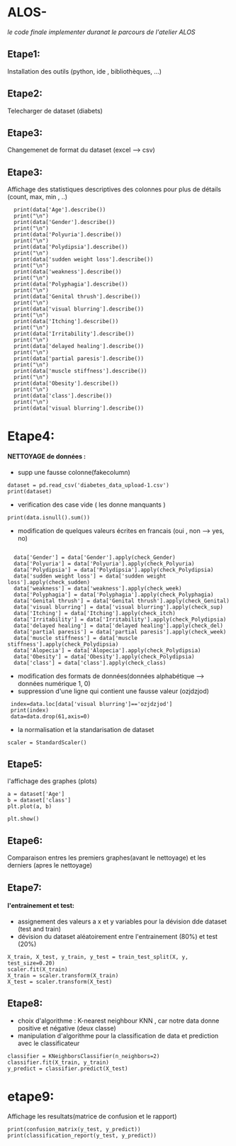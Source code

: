 # ALOS-
  *le code finale implementer duranat le parcours de l'atelier ALOS*


## Etape1: 
Installation des outils (python, ide , bibliothèques, ...)


## Etape2:
Telecharger de dataset (diabets)


## Etape3:
Changemenet de format du dataset (excel --> csv)

## Etape3:

 Affichage des statistiques descriptives des colonnes pour plus de détails (count, max, min , ..)
 ```
   print(data['Age'].describe())
   print("\n")
   print(data['Gender'].describe())
   print("\n")
   print(data['Polyuria'].describe())
   print("\n")
   print(data['Polydipsia'].describe())
   print("\n")
   print(data['sudden weight loss'].describe())
   print("\n")
   print(data['weakness'].describe())
   print("\n")
   print(data['Polyphagia'].describe())
   print("\n")
   print(data['Genital thrush'].describe())
   print("\n")
   print(data['visual blurring'].describe())
   print("\n")
   print(data['Itching'].describe())
   print("\n")
   print(data['Irritability'].describe())
   print("\n")
   print(data['delayed healing'].describe())
   print("\n")
   print(data['partial paresis'].describe())
   print("\n")
   print(data['muscle stiffness'].describe())
   print("\n")
   print(data['Obesity'].describe())
   print("\n")
   print(data['class'].describe())
   print("\n")
   print(data['visual blurring'].describe())
   ```


# Etape4:
#### NETTOYAGE de données :
 - supp une fausse colonne(fakecolumn)
 ```
 dataset = pd.read_csv('diabetes_data_upload-1.csv')
 print(dataset)
 ```
 - verification des case vide ( les donne manquants )
 
 ` print(data.isnull().sum()) `
 
 - modification de quelques valeurs écrites en francais (oui , non --> yes, no)
   
 ```
 
   data['Gender'] = data['Gender'].apply(check_Gender)
   data['Polyuria'] = data['Polyuria'].apply(check_Polyuria)
   data['Polydipsia'] = data['Polydipsia'].apply(check_Polydipsia)
   data['sudden weight loss'] = data['sudden weight loss'].apply(check_sudden)
   data['weakness'] = data['weakness'].apply(check_week)
   data['Polyphagia'] = data['Polyphagia'].apply(check_Polyphagia)
   data['Genital thrush'] = data['Genital thrush'].apply(check_Genital)
   data['visual blurring'] = data['visual blurring'].apply(check_sup)
   data['Itching'] = data['Itching'].apply(check_itch)
   data['Irritability'] = data['Irritability'].apply(check_Polydipsia)
   data['delayed healing'] = data['delayed healing'].apply(check_del)
   data['partial paresis'] = data['partial paresis'].apply(check_week)
   data['muscle stiffness'] = data['muscle stiffness'].apply(check_Polydipsia)
   data['Alopecia'] = data['Alopecia'].apply(check_Polydipsia)
   data['Obesity'] = data['Obesity'].apply(check_Polydipsia)
   data['class'] = data['class'].apply(check_class)

  ```  
 - modification des formats de données(données alphabétique --> données numérique 1, 0)
 - suppression d'une ligne qui contient une fausse valeur (ozjdzjod)
  ```
   index=data.loc[data['visual blurring']=='ozjdzjod']
   print(index)
   data=data.drop(61,axis=0)
  ```
 - la normalisation et la standarisation de dataset 
 ```
 scaler = StandardScaler()
 ```

## Etape5:
l'affichage des graphes (plots)
 ``` 
 a = dataset['Age']
 b = dataset['class']
 plt.plot(a, b)

 plt.show()
 ```


## Etape6:

Comparaison entres les premiers graphes(avant le nettoyage) et les derniers (apres le nettoyage)

## Etape7:
####  l'entrainement et test:
 - assignement des valeurs a x et y variables pour la dévision dde dataset (test and train)
 - dévision du dataset aléatoirement entre l'entrainement (80%) et test (20%) 
```
X_train, X_test, y_train, y_test = train_test_split(X, y, test_size=0.20)
scaler.fit(X_train)
X_train = scaler.transform(X_train)
X_test = scaler.transform(X_test)
```

## Etape8:
 - choix d'algorithme : K-nearest neighbour KNN , car notre data donne positive et négative (deux classe)
 - manipulation d'algorithme pour la classification de data et prediction avec le classificateur
 ```
 classifier = KNeighborsClassifier(n_neighbors=2)
 classifier.fit(X_train, y_train)
 y_predict = classifier.predict(X_test)
 ```


# etape9:
Affichage les resultats(matrice de confusion et le rapport)
```
print(confusion_matrix(y_test, y_predict))
print(classification_report(y_test, y_predict))
```


